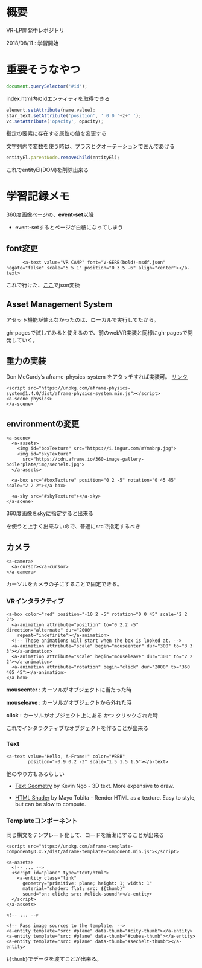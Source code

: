 # 概要

VR-LP開発中レポジトリ

2018/08/11 : 学習開始

# 重要そうなやつ

```JavaScript
document.querySelector('#id');
```
index.html内のidエンティティを取得できる

```JavaScript
element.setAttribute(name,value);
star_text.setAttribute('position', ' 0 0 '+z+' ');
vc.setAttribute('opacity', opacity);
```
指定の要素に存在する属性の値を変更する

文字列内で変数を使う時は、プラスとクオーテーションで囲んであげる

```JavaScript
entityEl.parentNode.removeChild(entityEl);
```
これでentityEl(DOM)を削除出来る

# 学習記録メモ

[360度画像ページ](https://aframe.io/docs/0.8.0/guides/building-a-360-image-gallery.html)の、**event-set**以降

- event-setするとページが白紙になってしまう

## font変更
```
      <a-text value="VR CAMP" font="V-GERB(bold)-msdf.json" negate="false" scale="5 5 1" position="0 3.5 -6" align="center"></a-text>
```

これで行けた、[ここ](https://msdf-bmfont.donmccurdy.com/)でjson変換

## Asset Management System

アセット機能が使えなかったのは、ローカルで実行してたから。

gh-pagesで試してみると使えるので、前のwebVR実装と同様にgh-pagesで開発していく。

## 重力の実装

Don McCurdy’s aframe-physics-system をアタッチすれば実装可。 [リンク](https://aframe.io/docs/0.8.0/introduction/html-and-primitives.html#attaching-components-to-primitives)

```
<script src="https://unpkg.com/aframe-physics-system@1.4.0/dist/aframe-physics-system.min.js"></script>
<a-scene physics>
</a-scene>
```

## environmentの変更

```
<a-scene>
  <a-assets>
    <img id="boxTexture" src="https://i.imgur.com/mYmmbrp.jpg">
    <img id="skyTexture"
      src="https://cdn.aframe.io/360-image-gallery-boilerplate/img/sechelt.jpg">
  </a-assets>

  <a-box src="#boxTexture" position="0 2 -5" rotation="0 45 45" scale="2 2 2"></a-box>

  <a-sky src="#skyTexture"></a-sky>
</a-scene>
```

360度画像をskyに指定すると出来る

<a-assets>を使うと上手く出来ないので、普通にsrcで指定するべき

## カメラ

```
<a-camera>
  <a-cursor></a-cursor>
</a-camera>
```

カーソルをカメラの子にすることで固定できる。

### VRインタラクティブ

```
<a-box color="red" position="-10 2 -5" rotation="0 0 45" scale="2 2 2">
  <a-animation attribute="position" to="0 2.2 -5" direction="alternate" dur="2000"
    repeat="indefinite"></a-animation>
  <!-- These animations will start when the box is looked at. -->
  <a-animation attribute="scale" begin="mouseenter" dur="300" to="3 3 3"></a-animation>
  <a-animation attribute="scale" begin="mouseleave" dur="300" to="2 2 2"></a-animation>
  <a-animation attribute="rotation" begin="click" dur="2000" to="360 405 45"></a-animation>
</a-box>
```

**mouseenter** : カーソルがオブジェクトに当たった時

**mouseleave** : カーソルがオブジェクトから外れた時

**click** : カーソルがオブジェクト上にある かつ クリックされた時

これでインタラクティブなオブジェクトを作ることが出来る

### Text

```
<a-text value="Hello, A-Frame!" color="#BBB"
        position="-0.9 0.2 -3" scale="1.5 1.5 1.5"></a-text>
```

他のやり方もあるらしい

- [Text Geometry](https://github.com/ngokevin/kframe/tree/master/components/text-geometry/) by Kevin Ngo - 3D text. More expensive to draw.

- [HTML Shader](https://github.com/mayognaise/aframe-html-shader/) by Mayo Tobita - Render HTML as a texture. Easy to style, but can be slow to compute.

### Templateコンポーネント

同じ構文をテンプレート化して、コードを簡潔にすることが出来る

```
<script src="https://unpkg.com/aframe-template-component@3.x.x/dist/aframe-template-component.min.js"></script>
```

```
<a-assets>
  <!-- ... -->
  <script id="plane" type="text/html">
    <a-entity class="link"
      geometry="primitive: plane; height: 1; width: 1"
      material="shader: flat; src: ${thumb}"
      sound="on: click; src: #click-sound"></a-entity>
  </script>
</a-assets>

<!-- ... -->

<!-- Pass image sources to the template. -->
<a-entity template="src: #plane" data-thumb="#city-thumb"></a-entity>
<a-entity template="src: #plane" data-thumb="#cubes-thumb"></a-entity>
<a-entity template="src: #plane" data-thumb="#sechelt-thumb"></a-entity>
```

`${thumb}`でデータを渡すことが出来る。
